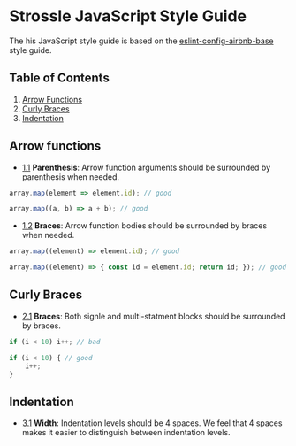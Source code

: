 # Strossle JavaScript Style Guide
The his JavaScript style guide is based on the [eslint-config-airbnb-base](https://github.com/airbnb/javascript) style guide.

## Table of Contents
1. [Arrow Functions](#arrow-functions)
1. [Curly Braces](#curly-braces)
1. [Indentation](#indentation)

## Arrow functions
<a name="arrow-functions--parenthesis"></a><a name="1.1"></a>
* [1.1](#arrow-functions--parenthesis) **Parenthesis**: Arrow function arguments should be surrounded by parenthesis when needed.
```javascript
array.map(element => element.id); // good

array.map((a, b) => a + b); // good
```
<a name="arrow-functions--braces"></a><a name="1.2"></a>
* [1.2](#arrow-functions--braces) **Braces**: Arrow function bodies should be surrounded by braces when needed.
```javascript
array.map((element) => element.id); // good

array.map((element) => { const id = element.id; return id; }); // good
```

## Curly Braces
<a name="curly-braces--braces"></a><a name="2.1"></a>
* [2.1](#curly-braces--braces) **Braces**: Both signle and multi-statment blocks should be surrounded by braces.
```javascript
if (i < 10) i++; // bad

if (i < 10) { // good
    i++;
}

```

## Indentation
<a name="indentation--indentation"></a><a name="4.1"></a>
* [3.1](#indentation--indentation) **Width**: Indentation levels should be 4 spaces. We feel that 4 spaces makes
it easier to distinguish between indentation levels.
